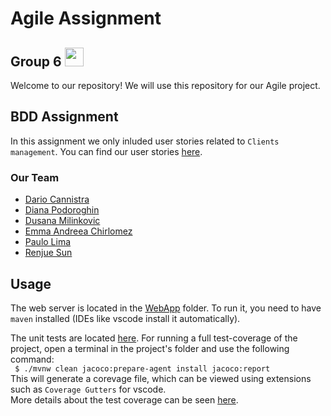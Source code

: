 # Agile Assignment 
## Group 6 <img src="https://raw.githubusercontent.com/MartinHeinz/MartinHeinz/master/wave.gif" width="30px">

Welcome to our repository! 
We will use this repository for our Agile project.

## BDD Assignment
In this assignment we only inluded user stories related to `Clients management`. 
You can find our user stories [here](https://github.com/AgileObjectOrientedProgramming/AgileAssignment/projects/1).

### Our Team
- [Dario Cannistra](https://github.com/dariofornaro)
- [Diana Podoroghin](https://github.com/Diana1907)
- [Dusana Milinkovic](https://github.com/DusanaM)
- [Emma Andreea Chirlomez](https://github.com/emmachirlomez)
- [Paulo Lima](https://github.com/Paulo9608)
- [Renjue Sun](https://github.com/Renjue823)

## Usage

The web server is located in the [WebApp](WebApp/) folder. To run it, you need to have `maven` installed (IDEs like vscode install it automatically).

The unit tests are located [here](WebApp/src/test/java/ForYouShipment).
For running a full test-coverage of the project, open a terminal in the project's folder and use the following command:\
` $ ./mvnw clean jacoco:prepare-agent install jacoco:report`\
This will generate a corevage file, which can be viewed using extensions such as `Coverage Gutters` for vscode.\
More details about the test coverage can be seen [here](https://medium.com/@clarkjasonngo/junit-test-with-maven-in-vscode-7546eabd50f7).
